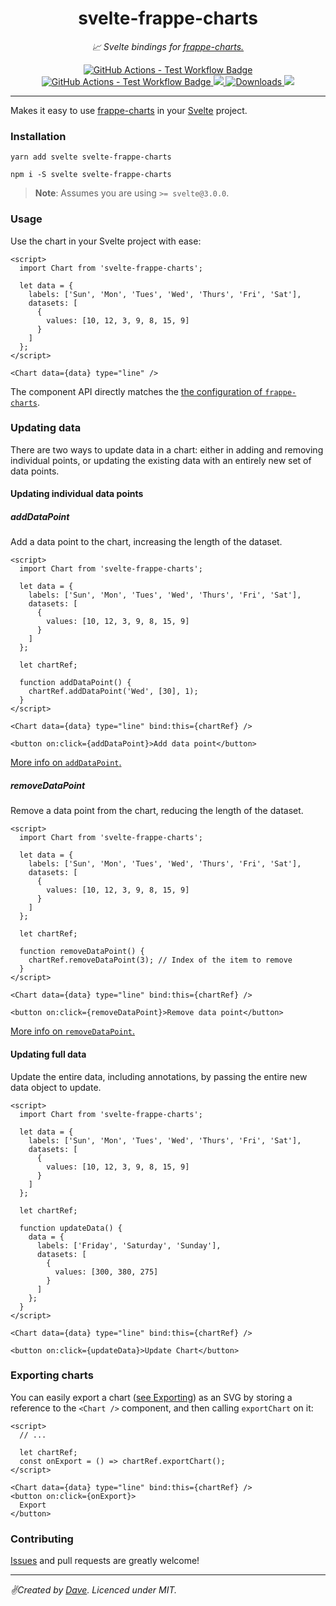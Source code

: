 <div align="center" margin="0 auto 20px">
  <h1>svelte-frappe-charts</h1>
  <p style="font-style: italic;">📈 Svelte bindings for <a href="https://frappe.io/charts">frappe-charts.</a></p>
  <div>
    <a href='https://github.com/himynameisdave/svelte-frappe-charts/actions?query=workflow%3Atest+branch%3Amain'>
      <img src="https://github.com/himynameisdave/svelte-frappe-charts/workflows/test/badge.svg" alt="GitHub Actions - Test Workflow Badge" />
    </a>
    <a href='https://github.com/himynameisdave/svelte-frappe-charts/actions?query=workflow%3Aoutdated+branch%3Amain'>
      <img src="https://github.com/himynameisdave/svelte-frappe-charts/workflows/outdated/badge.svg" alt="GitHub Actions - Test Workflow Badge" />
    </a>
    <a href="https://app.fossa.io/projects/git%2Bgithub.com%2Fhimynameisdave%2Fsvelte-frappe-charts?ref=badge_shield" alt="FOSSA Status">
      <img src="https://app.fossa.io/api/projects/git%2Bgithub.com%2Fhimynameisdave%2Fsvelte-frappe-charts.svg?type=shield"/>
    </a>
    <a href="https://www.npmjs.com/package/svelte-frappe-charts">
        <img src="https://img.shields.io/npm/dm/svelte-frappe-charts.svg" alt="Downloads">
    </a>
    <a title="MadeWithSvelte.com Shield" href="https://madewithsvelte.com/p/svelte-frappe-charts/shield-link">
      <img src="https://madewithsvelte.com/storage/repo-shields/2274-shield.svg" />
    </a>
  </div>
</div>

---


Makes it easy to use [frappe-charts](https://frappe.io/charts) in your [Svelte](https://svelte.dev/) project.

### Installation

```
yarn add svelte svelte-frappe-charts

npm i -S svelte svelte-frappe-charts
```

> **Note**: Assumes you are using `>= svelte@3.0.0`.

### Usage

Use the chart in your Svelte project with ease:

```svelte
<script>
  import Chart from 'svelte-frappe-charts';

  let data = {
    labels: ['Sun', 'Mon', 'Tues', 'Wed', 'Thurs', 'Fri', 'Sat'],
    datasets: [
      {
        values: [10, 12, 3, 9, 8, 15, 9]
      }
    ]
  };
</script>

<Chart data={data} type="line" />
```

The component API directly matches the [the configuration of `frappe-charts`](https://frappe.io/charts/docs/reference/configuration).

### Updating data

There are two ways to update data in a chart: either in adding and removing individual points, or updating the existing data with an entirely new set of data points.

#### Updating individual data points

##### addDataPoint

Add a data point to the chart, increasing the length of the dataset.

```svelte
<script>
  import Chart from 'svelte-frappe-charts';

  let data = {
    labels: ['Sun', 'Mon', 'Tues', 'Wed', 'Thurs', 'Fri', 'Sat'],
    datasets: [
      {
        values: [10, 12, 3, 9, 8, 15, 9]
      }
    ]
  };

  let chartRef;

  function addDataPoint() {
    chartRef.addDataPoint('Wed', [30], 1);
  }
</script>

<Chart data={data} type="line" bind:this={chartRef} />

<button on:click={addDataPoint}>Add data point</button>
```

[More info on `addDataPoint`.](https://frappe.io/charts/docs/reference/api#adddatapoint)

##### removeDataPoint

Remove a data point from the chart, reducing the length of the dataset.

```svelte
<script>
  import Chart from 'svelte-frappe-charts';

  let data = {
    labels: ['Sun', 'Mon', 'Tues', 'Wed', 'Thurs', 'Fri', 'Sat'],
    datasets: [
      {
        values: [10, 12, 3, 9, 8, 15, 9]
      }
    ]
  };

  let chartRef;

  function removeDataPoint() {
    chartRef.removeDataPoint(3); // Index of the item to remove
  }
</script>

<Chart data={data} type="line" bind:this={chartRef} />

<button on:click={removeDataPoint}>Remove data point</button>
```

[More info on `removeDataPoint`.](https://frappe.io/charts/docs/reference/api#removedatapoint)

#### Updating full data

Update the entire data, including annotations, by passing the entire new data object to update.

```svelte
<script>
  import Chart from 'svelte-frappe-charts';

  let data = {
    labels: ['Sun', 'Mon', 'Tues', 'Wed', 'Thurs', 'Fri', 'Sat'],
    datasets: [
      {
        values: [10, 12, 3, 9, 8, 15, 9]
      }
    ]
  };

  let chartRef;

  function updateData() {
    data = {
      labels: ['Friday', 'Saturday', 'Sunday'],
      datasets: [
        {
          values: [300, 380, 275]
        }
      ]
    };
  }
</script>

<Chart data={data} type="line" bind:this={chartRef} />

<button on:click={updateData}>Update Chart</button>
```

### Exporting charts

You can easily export a chart ([see Exporting](https://frappe.io/charts/docs/exporting/images)) as an SVG by storing a reference to the `<Chart />` component, and then calling `exportChart` on it:

```svelte
<script>
  // ...

  let chartRef;
  const onExport = () => chartRef.exportChart();
</script>

<Chart data={data} type="line" bind:this={chartRef} />
<button on:click={onExport}>
  Export
</button>
```

### Contributing

[Issues](https://github.com/himynameisdave/svelte-frappe-charts/issues/new) and pull requests are greatly welcome!

---

_✌️Created by [Dave](http://himynameisdave.com). Licenced under MIT._
